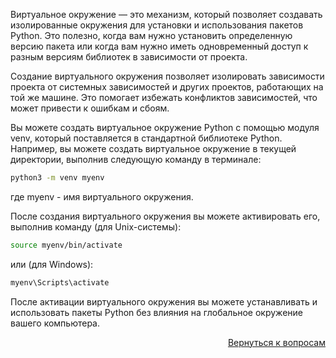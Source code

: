 Виртуальное окружение — это механизм, который позволяет создавать изолированные окружения для установки и использования
пакетов Python. Это полезно, когда вам нужно установить определенную версию пакета или когда вам нужно иметь
одновременный доступ к разным версиям библиотек в зависимости от проекта.

Создание виртуального окружения позволяет изолировать зависимости проекта от системных зависимостей и других проектов,
работающих на той же машине. Это помогает избежать конфликтов зависимостей, что может привести к ошибкам и сбоям.

Вы можете создать виртуальное окружение Python с помощью модуля venv, который поставляется в стандартной библиотеке
Python. Например, вы можете создать виртуальное окружение в текущей директории, выполнив следующую команду в
терминале:

```bash
python3 -m venv myenv
```

где myenv - имя виртуального окружения.

После создания виртуального окружения вы можете активировать его, выполнив команду (для Unix-системы):

```bash
source myenv/bin/activate
```

или (для Windows):

```bash
myenv\Scripts\activate
```

После активации виртуального окружения вы можете устанавливать и использовать пакеты Python без влияния на глобальное
окружение вашего компьютера.

<div align="right">

[Вернуться к вопросам](../Вопросы.md)

</div>
